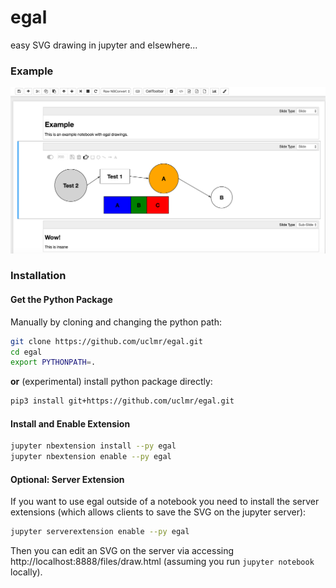 # egal
easy SVG drawing in jupyter and elsewhere...

### Example
![](screenshot.png)

### Installation

#### Get the Python Package

Manually by cloning and changing the python path:
```bash
git clone https://github.com/uclmr/egal.git
cd egal
export PYTHONPATH=. 
```

**or** (experimental) install python package directly:
```bash
pip3 install git+https://github.com/uclmr/egal.git
```

#### Install and Enable Extension
```bash
jupyter nbextension install --py egal 
jupyter nbextension enable --py egal 
```

#### Optional: Server Extension 
If you want to use egal outside of a notebook you need to install the server extensions (which allows clients to 
save the SVG on the jupyter server):

```bash
jupyter serverextension enable --py egal 
```

Then you can edit an SVG on the server via accessing http://localhost:8888/files/draw.html (assuming you run
`jupyter notebook` locally).

